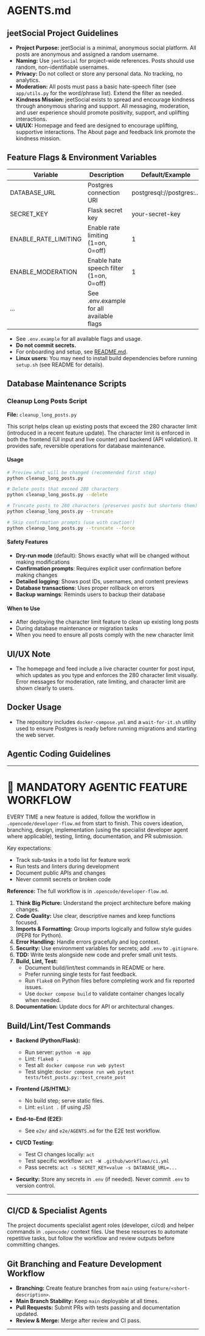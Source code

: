 # AGENTS.md

## jeetSocial Project Guidelines

- **Project Purpose:** jeetSocial is a minimal, anonymous social platform. All posts are anonymous and assigned a random username.
- **Naming:** Use `jeetSocial` for project-wide references. Posts should use random, non-identifiable usernames.
- **Privacy:** Do not collect or store any personal data. No tracking, no analytics.
- **Moderation:** All posts must pass a basic hate-speech filter (see `app/utils.py` for the word/phrase list). Extend the filter as needed.
- **Kindness Mission:** jeetSocial exists to spread and encourage kindness through anonymous sharing and support. All messaging, moderation, and user experience should promote positivity, support, and uplifting interactions.
- **UI/UX:** Homepage and feed are designed to encourage uplifting, supportive interactions. The About page and feedback link promote the kindness mission.

## Feature Flags & Environment Variables

| Variable              | Description                                 | Default/Example                        |
|----------------------|---------------------------------------------|----------------------------------------|
| DATABASE_URL         | Postgres connection URI                     | postgresql://postgres:...              |
| SECRET_KEY           | Flask secret key                            | your-secret-key                        |
| ENABLE_RATE_LIMITING | Enable rate limiting (1=on, 0=off)          | 1                                      |
| ENABLE_MODERATION    | Enable hate speech filter (1=on, 0=off)     | 1                                      |
| ...                  | See .env.example for all available flags    |                                        |

- See `.env.example` for all available flags and usage.
- **Do not commit secrets.**
- For onboarding and setup, see [README.md](./README.md).
- **Linux users:** You may need to install build dependencies before running `setup.sh` (see README for details).

## Database Maintenance Scripts

### Cleanup Long Posts Script

**File:** `cleanup_long_posts.py`

This script helps clean up existing posts that exceed the 280 character limit (introduced in a recent feature update). The character limit is enforced in both the frontend (UI input and live counter) and backend (API validation). It provides safe, reversible operations for database maintenance.

#### Usage

```bash
# Preview what will be changed (recommended first step)
python cleanup_long_posts.py

# Delete posts that exceed 280 characters
python cleanup_long_posts.py --delete

# Truncate posts to 280 characters (preserves posts but shortens them)
python cleanup_long_posts.py --truncate

# Skip confirmation prompts (use with caution!)
python cleanup_long_posts.py --truncate --force
```

#### Safety Features

- **Dry-run mode** (default): Shows exactly what will be changed without making modifications
- **Confirmation prompts**: Requires explicit user confirmation before making changes
- **Detailed logging**: Shows post IDs, usernames, and content previews
- **Database transactions**: Uses proper rollback on errors
- **Backup warnings**: Reminds users to backup their database

#### When to Use

- After deploying the character limit feature to clean up existing long posts
- During database maintenance or migration tasks
- When you need to ensure all posts comply with the new character limit

## UI/UX Note
- The homepage and feed include a live character counter for post input, which updates as you type and enforces the 280 character limit visually. Error messages for moderation, rate limiting, and character limit are shown clearly to users.

## Docker Usage

- The repository includes `docker-compose.yml` and a `wait-for-it.sh` utility used to ensure Postgres is ready before running migrations and starting the web server.

## Agentic Coding Guidelines

---

# 🚨 MANDATORY AGENTIC FEATURE WORKFLOW

EVERY TIME a new feature is added, follow the workflow in `.opencode/developer-flow.md` from start to finish. This covers ideation, branching, design, implementation (using the specialist developer agent where applicable), testing, linting, documentation, and PR submission.

Key expectations:
- Track sub-tasks in a todo list for feature work
- Run tests and linters during development
- Document public APIs and changes
- Never commit secrets or broken code

**Reference:** The full workflow is in `.opencode/developer-flow.md`.

1. **Think Big Picture:** Understand the project architecture before making changes.
2. **Code Quality:** Use clear, descriptive names and keep functions focused.
3. **Imports & Formatting:** Group imports logically and follow style guides (PEP8 for Python).
4. **Error Handling:** Handle errors gracefully and log context.
5. **Security:** Use environment variables for secrets; add `.env` to `.gitignore`.
6. **TDD:** Write tests alongside new code and prefer small unit tests.
7. **Build, Lint, Test:**
   - Document build/lint/test commands in README or here.
   - Prefer running single tests for fast feedback.
   - Run `flake8` on Python files before completing work and fix reported issues.
   - Use `docker compose build` to validate container changes locally when needed.
8. **Documentation:** Update docs for API or architectural changes.

## Build/Lint/Test Commands

- **Backend (Python/Flask):**
  - Run server: `python -m app`
  - Lint: `flake8 .`
  - Test all: `docker compose run web pytest`
  - Test single: `docker compose run web pytest tests/test_posts.py::test_create_post`
- **Frontend (JS/HTML):**
  - No build step; serve static files.
  - Lint: `eslint .` (if using JS)
- **End-to-End (E2E):**
  - See `e2e/` and `e2e/AGENTS.md` for the E2E test workflow.
- **CI/CD Testing:**
  - Test CI changes locally: `act`
  - Test specific workflow: `act -W .github/workflows/ci.yml`
  - Pass secrets: `act -s SECRET_KEY=value -s DATABASE_URL=...`

- **Security:** Store any secrets in `.env` (if needed). Never commit `.env` to version control.

---

## CI/CD & Specialist Agents

The project documents specialist agent roles (developer, ci/cd) and helper commands in `.opencode/` context files. Use these resources to automate repetitive tasks, but follow the workflow and review outputs before committing changes.

## Git Branching and Feature Development Workflow

- **Branching:** Create feature branches from `main` using `feature/<short-description>`.
- **Main Branch Stability:** Keep `main` deployable at all times.
- **Pull Requests:** Submit PRs with tests passing and documentation updated.
- **Review & Merge:** Merge after review and CI pass.

---
